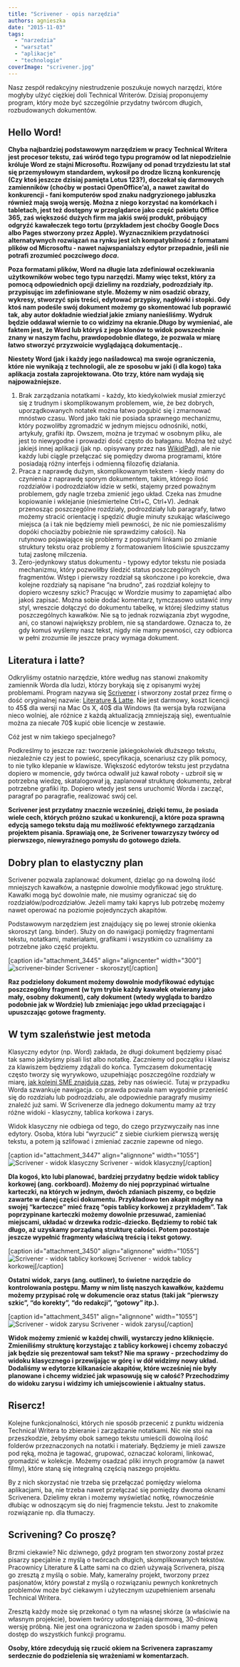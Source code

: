 ```yaml
---
title: "Scrivener - opis narzędzia"
authors: agnieszka
date: "2015-11-03"
tags:
  - "narzedzia"
  - "warsztat"
  - "aplikacje"
  - "technologie"
coverImage: "scrivener.jpg"
---
```


Nasz zespół redakcyjny niestrudzenie poszukuje nowych narzędzi, które mogłyby
ulżyć ciężkiej doli Technical Writerów. Dzisiaj proponujemy program, który może
być szczególnie przydatny twórcom długich, rozbudowanych dokumentów.

## **Hello Word!**

**Chyba najbardziej podstawowym narzędziem w pracy Technical Writera jest
procesor tekstu, zaś wśród tego typu programów od lat niepodzielnie króluje Word
ze stajni Microsoftu. Rozwijany od ponad trzydziestu lat stał się przemysłowym
standardem, wykosił po drodze liczną konkurencję (Czy ktoś jeszcze dzisiaj
pamięta Lotus 123?), doczekał się darmowych zamienników (choćby w postaci
OpenOffice’a), a nawet zawitał do konkurencji - fani komputerów spod znaku
nadgryzionego jabłuszka również mają swoją wersję. Można z niego korzystać na
komórkach i tabletach, jest też dostępny w przeglądarce jako część pakietu
Office 365, zaś większość dużych firm ma jakiś swój produkt, próbujący odgryźć
kawałeczek tego tortu (przykładem jest choćby Google Docs albo Pages stworzony
przez Apple). Wyznacznikiem przydatności alternatywnych rozwiązań na rynku jest
ich kompatybilność z formatami plików od Microsoftu - nawet najwspanialszy
edytor przepadnie, jeśli nie potrafi zrozumieć poczciwego _doca_.**

**Poza formatami plików, Word na długie lata zdefiniował oczekiwania
użytkowników wobec tego typu narzędzi. Mamy więc tekst, który za pomocą
odpowiednich opcji dzielimy na rozdziały, podrozdziały itp. przypisując im
zdefiniowane style. Możemy w nim osadzić obrazy, wykresy, stworzyć spis treści,
edytować przypisy, nagłówki i stopki. Gdy ktoś nam podeśle swój dokument możemy
go skomentować lub poprawić tak, aby autor dokładnie wiedział jakie zmiany
nanieśliśmy. Wydruk będzie oddawał wiernie to co widzimy na ekranie.Długo by
wymieniać, ale faktem jest, że Word lub któryś z jego klonów to widok
powszechnie znany w naszym fachu, prawdopodobnie dlatego, że pozwala w miarę
łatwo stworzyć przyzwoicie wyglądającą dokumentację..**

**Niestety Word (jak i każdy jego naśladowca) ma swoje ograniczenia, które nie
wynikają z technologii, ale ze sposobu w jaki (i dla kogo) taka aplikacja
została zaprojektowana. Oto trzy, które nam wydają się najpoważniejsze.**

1. Brak zarządzania notatkami - każdy, kto kiedykolwiek musiał zmierzyć się z
   trudnym i skomplikowanym problemem, wie, że bez dobrych, uporządkowanych
   notatek można łatwo pogubić się i zmarnować mnóstwo czasu. Word jako taki nie
   posiada sprawnego mechanizmu, który pozwoliłby zgromadzić w jednym miejscu
   odnośniki, notki, artykuły, grafiki itp. Owszem, można je trzymać w osobnym
   pliku, ale jest to niewygodne i prowadzi dość często do bałaganu. Można też
   użyć jakiejś innej aplikacji (jak np. opisywany przez nas
   [WikidPad](http://techwriter.pl/wikidpad-opis-narzedzia/ "WikidPad – opis narzędzia")),
   ale nie każdy lubi ciągle przełączać się pomiędzy dwoma programami, które
   posiadają różny interfejs i odmienną filozofię działania.
2. Praca z naprawdę dużym, skomplikowanym tekstem - kiedy mamy do czynienia z
   naprawdę sporym dokumentem, takim, którego ilość rozdziałów i podrozdziałów
   idzie w setki, stajemy przed poważnym problemem, gdy nagle trzeba zmienić
   jego układ. Czeka nas żmudne kopiowanie i wklejanie (nieśmiertelne Ctrl+C,
   Ctrl+V). Jednak przenosząc poszczególne rozdziały, podrozdziały lub
   paragrafy, łatwo możemy stracić orientację i spędzić długie minuty szukając
   właściwego miejsca (a i tak nie będziemy mieli pewności, że nic nie
   pomieszaliśmy dopóki chociażby pobieżnie nie sprawdzimy całości). Na
   rutynowo pojawiające się problemy z popsutymi linkami po zmianie struktury
   tekstu oraz problemy z formatowaniem litościwie spuszczamy tutaj zasłonę
   milczenia.
3. Zero-jedynkowy status dokumentu - typowy edytor tekstu nie posiada
   mechanizmu, który pozwoliłby śledzić status poszczególnych fragmentów. Wstęp
   i pierwszy rozdział są skończone i po korekcie, dwa kolejne rozdziały są
   napisane “na brudno”, zaś rozdział kolejny to dopiero wczesny szkic? Pracując
   w Wordzie musimy to zapamiętać albo jakoś zapisać. Można sobie dodać
   komentarz, tymczasowo ustawić inny styl, wreszcie dołączyć do dokumentu
   tabelkę, w której śledzimy status poszczególnych kawałków. Nie są to jednak
   rozwiązania zbyt wygodne, ani, co stanowi największy problem, nie są
   standardowe. Oznacza to, że gdy komuś wyślemy nasz tekst, nigdy nie mamy
   pewności, czy odbiorca w pełni zrozumie ile jeszcze pracy wymaga dokument.

## **Literatura i latte?**

Odkryliśmy ostatnio narzędzie, które według nas stanowi znakomity zamiennik
Worda dla ludzi, którzy borykają się z opisanymi wyżej problemami. Program
nazywa się [Scrivener](http://literatureandlatte.com/scrivener.php) i stworzony
został przez firmę o dość oryginalnej nazwie:
[Literature & Latte](http://literatureandlatte.com/). Nie jest darmowy, koszt
licencji to 45$ dla wersji na Mac Os X, 40$ dla Windows (ta wersja była
rozwijana nieco wolniej, ale różnice z każdą aktualizacją zmniejszają się),
ewentualnie można za niecałe 70$ kupić obie licencje w zestawie.

Cóż jest w nim takiego specjalnego?

Podkreślmy to jeszcze raz: tworzenie jakiegokolwiek dłuższego tekstu,
niezależnie czy jest to powieść, specyfikacja, scenariusz czy plik pomocy, to
nie tylko klepanie w klawisze. Większość edytorów tekstu jest przydatna dopiero
w momencie, gdy twórca odwalił już kawał roboty - uzbroił się w potrzebną
wiedzę, skatalogował ją, zaplanował strukturę dokumentu, zebrał potrzebne
grafiki itp. Dopiero wtedy jest sens uruchomić Worda i zacząć, paragraf po
paragrafie, realizować swój cel.

**Scrivener jest przydatny znacznie wcześniej, dzięki temu, że posiada wiele
cech, których próżno szukać u konkurencji, a które poza sprawną edycją samego
tekstu dają mu możliwość efektywnego zarządzania projektem pisania. Sprawiają
one, że Scrivener towarzyszy twórcy od pierwszego, niewyraźnego pomysłu do
gotowego dzieła.**

## **Dobry plan to elastyczny plan**

Scrivener pozwala zaplanować dokument, dzieląc go na dowolną ilość mniejszych
kawałków, a następnie dowolnie modyfikować jego strukturę. Kawałki mogą być
dowolnie małe, nie musimy ograniczać się do rozdziałów/podrozdziałów. Jeżeli
mamy taki kaprys lub potrzebę możemy nawet operować na poziomie pojedynczych
akapitów.

Podstawowym narzędziem jest znajdujący się po lewej stronie okienka skoroszyt
(ang. binder). Służy on do nawigacji pomiędzy fragmentami tekstu, notatkami,
materiałami, grafikami i wszystkim co uznaliśmy za potrzebne jako część
projektu.

\[caption id="attachment_3445" align="aligncenter"
width="300"\]![scrivener-binder](images/scrivener-binder.jpg) Scrivener -
skoroszyt\[/caption\]

**Raz podzielony dokument możemy dowolnie modyfikować edytując poszczególny
fragment (w tym trybie każdy kawałek otwierany jako mały, osobny dokument), cały
dokument (wtedy wygląda to bardzo podobnie jak w Wordzie) lub zmieniając jego
układ przeciągając i upuszczając gotowe fragmenty.**

## **W tym szaleństwie jest metoda**

Klasyczny edytor (np. Word) zakłada, że długi dokument będziemy pisać tak samo
jakbyśmy pisali list albo notatkę. Zaczniemy od początku i klawisz za klawiszem
będziemy zdążali do końca. Tymczasem dokumentację często tworzy się wyrywkowo,
uzupełniając poszczególne rozdziały w miarę,
[jak kolejni SME znajdują czas](http://techwriter.pl/kim-jest-sme/ "Kim jest Subject Matter Expert (SME) i jak z nim rozmawiać?"),
żeby nas oświecić. Tutaj w przypadku Worda szwankuje nawigacja. co prawda
pozwala nam wygodnie przenieść się do rozdziału lub podrozdziału, ale
odpowiednie paragrafy musimy znaleźć już sami. W Scrivenerze dla jednego
dokumentu mamy aż trzy różne widoki - klasyczny, tablica korkowa i zarys.

Widok klasyczny nie odbiega od tego, do czego przyzwyczaiły nas inne edytory.
Osoba, która lubi “wyrzucić” z siebie ciurkiem pierwszą wersję tekstu, a potem
ją szlifować i zmieniać zacznie zapewne od niego.

\[caption id="attachment_3447" align="alignnone"
width="1055"\]![Scrivener - widok klasyczny](images/scrivener_classic.jpg)
Scrivener - widok klasyczny\[/caption\]

**Dla kogoś, kto lubi planować, bardziej przydatny będzie widok tablicy korkowej
(ang. corkboard). Możemy do niej poprzypinać wirtualne karteczki, na których w
jednym, dwóch zdaniach piszemy, co będzie zawarte w danej części dokumentu.
Przykładowo ten akapit mógłby na swojej “karteczce” mieć frazę “opis tablicy
korkowej z przykładem”. Tak poprzypinane karteczki możemy dowolnie przesuwać,
zamieniać miejscami, układać w drzewka rodzic-dziecko. Będziemy to robić tak
długo, aż uzyskamy porządaną strukturę całości. Potem pozostaje jeszcze wypełnić
fragmenty właściwą treścią i tekst gotowy.**

\[caption id="attachment_3450" align="alignnone"
width="1055"\]![Scrivener - widok tablicy korkowej](images/scrivener_corkboard.jpg)
Scrivener - widok tablicy korkowej\[/caption\]

**Ostatni widok, zarys (ang. outliner), to świetne narzędzie do kontrolowania
postępu. Mamy w nim listę naszych kawałków, każdemu możemy przypisać rolę w
dokumencie oraz status (taki jak “pierwszy szkic”, “do korekty”, “do redakcji”,
“gotowy” itp.).**

\[caption id="attachment_3451" align="alignnone"
width="1055"\]![Scrivener - widok zarysu](images/scrivener_outline.jpg)
Scrivener - widok zarysu\[/caption\]

**Widok możemy zmienić w każdej chwili, wystarczy jedno kliknięcie. Zmieniliśmy
strukturę korzystając z tablicy korkowej i chcemy zobaczyć jak będzie się
prezentował sam tekst? Nie ma sprawy - przechodzimy do widoku klasycznego i
przewijając w górę i w dół widzimy nowy układ. Dodaliśmy w edytorze kilkanaście
akapitów, które wcześniej nie były planowane i chcemy widzieć jak wpasowują się
w całość? Przechodzimy do widoku zarysu i widzimy ich umiejscowienie i aktualny
status.**

## Risercz!

Kolejne funkcjonalności, których nie sposób przecenić z punktu widzenia
Technical Writera to zbieranie i zarządzanie notatkami. Nic nie stoi na
przeszkodzie, żebyśmy obok samego tekstu umieścili dowolną ilość folderów
przeznaczonych na notatki i materiały. Będziemy je mieli zawsze pod ręką, można
je tagować, grupować, oznaczać kolorami, linkować, gromadzić w kolekcje. Możemy
osadzać pliki innych programów (a nawet filmy), które staną się integralną
częścią naszego projektu.

By z nich skorzystać nie trzeba się przełączać pomiędzy wieloma aplikacjami, ba,
nie trzeba nawet przełączać się pomiędzy dwoma oknami Scrivenera. Dzielimy ekran
i możemy wyświetlać notkę, równocześnie dłubiąc w odnoszącym się do niej
fragmencie tekstu. Jest to znakomite rozwiązanie np. dla tłumaczy.

## Scrivening? Co proszę?

Brzmi ciekawie? Nic dziwnego, gdyż program ten stworzony został przez pisarzy
specjalnie z myślą o twórcach długich, skomplikowanych tekstów. Pracownicy
Literature & Latte sami na co dzień używają Scrivenera, piszą go zresztą z myślą
o sobie. Mały, kameralny projekt, tworzony przez pasjonatów, który powstał z
myślą o rozwiązaniu pewnych konkretnych problemów może być ciekawym i użytecznym
uzupełnieniem arsenału Technical Writera.

Zresztą każdy może się przekonać o tym na własnej skórze (a właściwie na własnym
projekcie), bowiem twórcy udostępniają darmową, 30-dniową wersję próbną. Nie
jest ona ograniczona w żaden sposób i mamy pełen dostęp do wszystkich funkcji
programu.

**Osoby, które zdecydują się rzucić okiem na Scrivenera zapraszamy serdecznie do
podzielenia się wrażeniami w komentarzach.**
